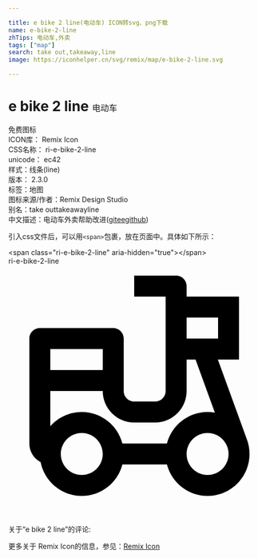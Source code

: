 ```yaml
---

title: e bike 2 line(电动车) ICON转svg、png下载
name: e-bike-2-line
zhTips: 电动车,外卖
tags: ["map"]
search: take out,takeaway,line
image: https://iconhelper.cn/svg/remix/map/e-bike-2-line.svg

---
```


# e bike 2 line  <small style="font-size: 60%;font-weight: 100">电动车</small>


<div class="detail-page">
<p>
<span><span class="badge-success badge">免费图标</span> </span>
<br/>
<span>
ICON库：
<span class="badge-secondary badge">Remix Icon</span> 
</span>
<br/>
<span>
CSS名称：
<span class="badge-secondary badge">ri-e-bike-2-line</span> 
</span>
<br/>
<span>
unicode：
<span class="badge-secondary badge">ec42</span> 
<copy-btn content='ec42' btn-title=""></copy-btn>
<copy-btn :content='String.fromCodePoint(parseInt("ec42", 16))' btn-title="复制U"></copy-btn>
</span><br/><span>样式：<span class="badge-light badge">线条(line)</span></span>
<br/>
<span>
版本：
<span class="badge-secondary badge">2.3.0</span> 
</span><br/><span>标签：<span class="badge-light badge"><router-link to="/tags/map.html">地图</router-link></span></span>
<br/>
<span>图标来源/作者：<span class="badge-light badge">Remix Design Studio</span></span> 
<br/>
<span>别名：<span class="badge-light badge">take out</span><span class="badge-light badge">takeaway</span><span class="badge-light badge">line</span></span><br/><span class="zh-detail">中文描述：<span class="badge-primary badge">电动车</span><span class="badge-primary badge">外卖</span><span class="help-link"><span>帮助改进</span>(<a href="https://gitee.com/liuwave/icon-helper/edit/master/json/remix/map/e-bike-2-line.json" target="_blank" rel="noopener noreferrer">gitee</a><a href="https://github.com/liuwave/icon-helper/edit/master/json/remix/map/e-bike-2-line.json" target="_blank" rel="noopener noreferrer">github</a></span>)</span><br/>
</p>
</div>
<div class="alert alert-dark">
  <i class="ri-e-bike-2-line ri-xs"></i>
  <i class="ri-e-bike-2-line ri-sm"></i>
  <i class="ri-e-bike-2-line ri-lg"></i>
  <i class="ri-e-bike-2-line ri-2x"></i>
  <i class="ri-e-bike-2-line ri-3x"></i>
  <i class="ri-e-bike-2-line ri-5x"></i>
  <i class="ri-e-bike-2-line ri-7x"></i>
</div>
<div>
  <p>引入css文件后，可以用<code>&lt;span&gt;</code>包裹，放在页面中。具体如下所示：    
  </p>
  <div class="alert alert-primary" style="font-size: 14px">
    &lt;span class="ri-e-bike-2-line" aria-hidden="true"&gt;&lt;/span&gt;
    <copy-btn content='<span class="ri-e-bike-2-line" aria-hidden="true"></span>'></copy-btn>
  </div>
  <div class="alert alert-secondary">
    <i class="ri-e-bike-2-line"
    style="font-size: 24px"
    aria-hidden="true"></i> ri-e-bike-2-line
    <copy-btn content="ri-e-bike-2-line" btn-title="复制图标名称"></copy-btn>
  </div>
</div>
<div id="svg" class="svg-wrap">
<svg xmlns="http://www.w3.org/2000/svg" viewBox="0 0 24 24">
  <g>
    <path fill="none" d="M0 0h24v24H0z"/>
    <path fill-rule="nonzero" d="M16,1 C16.5522847,1 17,1.44771525 17,2 L17,3 L22,3 L22,9 L19.9813388,9 L22.7270773,16.5438545 C22.9032836,16.9948332 23,17.4856276 23,17.9990113 C23,20.2081503 21.209139,21.9990113 19,21.9990113 C17.1365166,21.9990113 15.5706587,20.7247255 15.1262721,19 L10.8739825,19 C10.4299397,20.7252272 8.86383943,22 7,22 C5.05550552,22 3.43507622,20.612512 3.0747418,18.7735658 C2.43596423,18.4396361 2,17.7707305 2,17 L2,7 C2,6.44771525 2.44771525,6 3,6 L10,6 C10.5522847,6 11,6.44771525 11,7 L11,12 C11,12.5522847 11.4477153,13 12,13 L14,13 C14.5522847,13 15,12.5522847 15,12 L15,3 L12,3 L12,1 L16,1 Z M7,16 C5.8954305,16 5,16.8954305 5,18 C5,19.1045695 5.8954305,20 7,20 C8.1045695,20 9,19.1045695 9,18 C9,16.8954305 8.1045695,16 7,16 Z M19,15.9990113 C17.8954305,15.9990113 17,16.8944418 17,17.9990113 C17,19.1035808 17.8954305,19.9990113 19,19.9990113 C20.1045695,19.9990113 21,19.1035808 21,17.9990113 C21,17.7586785 20.9576092,17.5282466 20.8798967,17.3147849 L20.8635387,17.2714329 C20.5725256,16.5266202 19.8478776,15.9990113 19,15.9990113 Z M17.8529833,9 L16.9999998,9 L16.9999998,12 C16.9999998,13.6568542 15.6568542,15 13.9999998,15 L11.9999998,15 C10.3431458,15 8.99999976,13.6568542 8.99999976,12 L3.99999976,12 L3.99999976,15.3541759 C4.73294422,14.523755 5.80530734,14 6.99999976,14 C8.86383943,14 10.4299397,15.2747728 10.8739825,17 L15.1257631,17 C15.569462,15.2742711 17.1358045,13.9990113 18.9999998,13.9990113 C19.2368134,13.9990113 19.4688203,14.0195905 19.6943299,14.0590581 L17.8529833,9 Z M8.99999976,8 L3.99999976,8 L3.99999976,10 L8.99999976,10 L8.99999976,8 Z M20,5 L17,5 L17,7 L20,7 L20,5 Z"/>
  </g>
</svg>

</div>
<detail full-name='ri-e-bike-2-line'></detail>  
<div>
<p>关于“e bike 2 line”的评论:</p>
</div>
<Vssue title="关于“e bike 2 line”的评论" ></Vssue>    
<div><p>更多关于  Remix Icon的信息，参见：<a target="_blank" href="https://iconhelper.cn/remix.html">Remix Icon</a>
</p></div>
